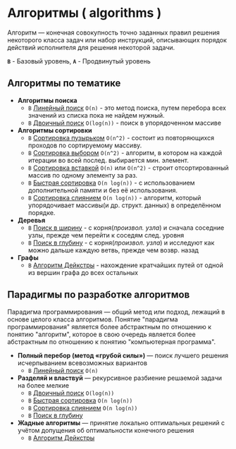 
# Алгоритмы ( algorithms )

Алгоритм — конечная совокупность точно заданных правил решения некоторого класса задач или набор инструкций, описывающих порядок действий исполнителя для решения некоторой задачи.

**`B`** - Базовый уровень, **`A`** - Продвинутый уровень

## Алгоритмы по тематике

- **Алгоритмы поиска**
   - `В` [Линейный поиск](./search/linear-search) `O(n)` - это метод поиска, путем перебора всех значений из списка пока не найдем нужный.
   - `В` [Двоичный поиск](./search/binary-search) `O(log(n))` - поиск в упорядоченном массиве
- **Алгоритмы сортировки**
   - `В` [Сортировка пузырьком](./sorting/bubble-sort) `O(n^2)` - состоит из повторяющихся проходов по сортируемому массиву.
   - `В` [Сортировка выбором](./sorting/selection-sort) `O(n^2)` - алгоритм, в котором на каждой итерации во всей послед. выбирается мин. элемент.
   - `В` [Сортировка вставкой](./sorting/insertion-sort) `O(n)` или `O(n^2)` - строит отсортированный массив по одному элементу за раз.
   - `В` [Быстрая сортировка](./sorting/quick-sort) `O(n log(n))` - с использованием дополнительной памяти и без её использования.
   - `В` [Сортировка слиянием](./sorting/merge-sort) `O(n log(n))` - алгоритм, который упорядочивает массивы(и др. структ. данных) в определённом порядке.
- **Деревья**
   - `В` [Поиск в ширину](./tree/breadth-search) - с корня(_произвол. узла_) и сначала соседние узлы, прежде чем перейти к соседям след. уровня
   - `В` [Поиск в глубину](./tree/depth-search) - с корня(_произвол. узла_) и исследуют как можно дальше каждую ветвь, прежде чем возвр. назад
- **Графы**
   - `В` [Алгоритм Дейкстры](./graph/dijkstra) - нахождение кратчайших путей от одной из вершин графа до всех остальных
   
## Парадигмы по разработке алгоритмов

Парадигма программирования — общий метод или подход, лежащий в основе целого класса алгоритмов. Понятие "парадигма программирования" является более абстрактным по отношению к понятию "алгоритм", которое в свою очередь является более абстрактным по отношению к понятию "компьютерная программа".

- **Полный перебор (метод «грубой силы»)**  — поиск лучшего решения исчерпыванием всевозможных вариантов
   - `В` [Линейный поиск](./search/linear-search) `O(n)`
- **Разделяй и властвуй**  — рекурсивное разбиение решаемой задачи на более мелкие
   - `В` [Двоичный поиск](./search/binary-search) `O(log(n))`
   - `В` [Быстрая сортировка](./sorting/quick-sort) `O(n log(n))`
   - `В` [Сортировка слиянием](./sorting/merge-sort) `O(n log(n))`
   - `В` [Поиск в глубину](./tree/depth-search)
- **Жадные алгоритмы**  — принятие локально оптимальных решений с учётом допущения об оптимальности конечного решения
   - `В` [Алгоритм Дейкстры](./graph/dijkstra)
